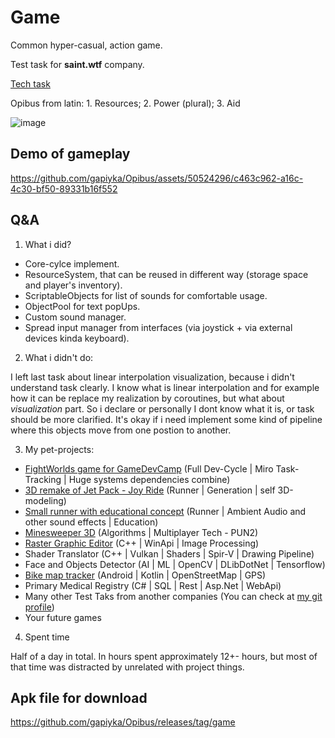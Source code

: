 # Game

Common hyper-casual, action game. 

Test task for **saint.wtf** company.

[Tech task](https://docs.google.com/document/d/1lYAqTC_itDfjB3ahedPrJLXCTkSM6haxG1Wqc4ovZAM/edit?usp=sharing)

Opibus from latin: 1. Resources; 2. Power (plural); 3. Aid

![image](https://github.com/gapiyka/Opibus/assets/50524296/3d0e7cf0-4e94-4bd1-991f-6a61d037f40a)

## Demo of gameplay

https://github.com/gapiyka/Opibus/assets/50524296/c463c962-a16c-4c30-bf50-89331b16f552

 
## Q&A

1. What i did?

- Core-cylce implement.
- ResourceSystem, that can be reused in different way (storage space and player's inventory).
- ScriptableObjects for list of sounds for comfortable usage.
- ObjectPool for text popUps.
- Custom sound manager.
- Spread input manager from interfaces (via joystick + via external devices kinda keyboard).

2. What i didn't do:

I left last task about linear interpolation visualization, because i didn't understand task clearly. 
I know what is linear interpolation and for example how it can be replace my realization by coroutines, but what about *visualization* part. 
So i declare or personally I dont know what it is, or task should be more clarified. 
It's okay if i need implement some kind of pipeline where this objects move from one postion to another. 

3. My pet-projects:

- [FightWorlds game for GameDevCamp](https://github.com/FightWorlds/FightWorldsUnity) (Full Dev-Cycle | Miro Task-Tracking | Huge systems dependencies combine)
- [3D remake of Jet Pack - Joy Ride](https://github.com/gapiyka/Unity-Projects/tree/main/JetPack-JoyRide%203D) (Runner | Generation | self 3D-modeling)
- [Small runner with educational concept](https://github.com/gapiyka/Unity-Projects/tree/main/The%20Outcast) (Runner | Ambient Audio and other sound effects | Education)
- [Minesweeper 3D](https://github.com/gapiyka/course-work) (Algorithms | Multiplayer Tech - PUN2)
- [Raster Graphic Editor](https://github.com/gapiyka/OOP-Labs/tree/main/rgr) (C++ | WinApi | Image Processing)
- Shader Translator (C++ | Vulkan | Shaders | Spir-V | Drawing Pipeline)
- Face and Objects Detector (AI | ML | OpenCV | DLibDotNet | Tensorflow)
- [Bike map tracker](https://github.com/gapiyka/KyivWalker) (Android | Kotlin | OpenStreetMap | GPS)
- Primary Medical Registry (C# | SQL | Rest | Asp.Net | WebApi)
- Many other Test Taks from another companies (You can check at [my git profile](https://github.com/gapiyka))
- Your future games


4. Spent time

Half of a day in total. In hours spent approximately 12+- hours, but most of that time was distracted by unrelated with project things.

## Apk file for download
https://github.com/gapiyka/Opibus/releases/tag/game
